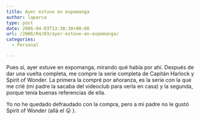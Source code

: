 ```yaml
---
title: Ayer estuve en expomanga
author: laparca
type: post
date: 2006-04-03T13:38:30+00:00
url: /2006/04/03/ayer-estuve-en-expomanga/
categories:
  - Personal

---
```

Pues sí, ayer estuve en expomanga, mirando qué había por ahí. Después de dar una vuelta completa, me compre la serie completa de Capitán Harlock y Spirit of Wonder. La primera la compré por añoranza, es la serie con la que me crié (mi padre la sacaba del videoclub para verla en casa) y la segunda, porque tenía buenas referencias de ella.

Yo no he quedado defraudado con la compra, pero a mi padre no le gustó Spirit of Wonder (allá el 😛 ).